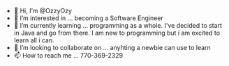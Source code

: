 - 👋 Hi, I’m @OzzyOzy
- 👀 I’m interested in ...  becoming a Software Engineer 
- 🌱 I’m currently learning ... programming as a whole. I've decided to start in Java and go from there. I am new to programming but i am excited to learn all i can.  
- 💞️ I’m looking to collaborate on ... anyhting a newbie can use to learn
- 📫 How to reach me ... 770-369-2329

<!---
OzzyOzy/OzzyOzy is a ✨ special ✨ repository because its `README.md` (this file) appears on your GitHub profile.
You can click the Preview link to take a look at your changes.
--->
